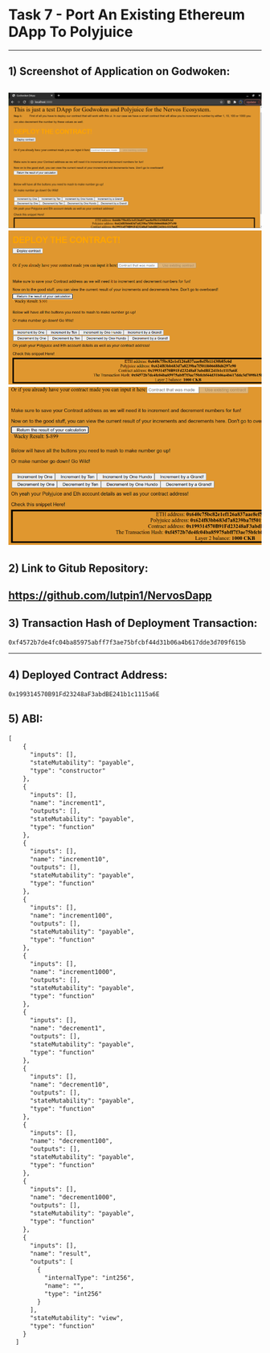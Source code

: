# Task 7 - Port An Existing Ethereum DApp To Polyjuice
---
## 1) Screenshot of Application on Godwoken:
![](./godwoken1.png)
![](./godwoken2.png)
![](./godwoken3.png)
---
## 2) Link to Gitub Repository:

https://github.com/lutpin1/NervosDapp
---
## 3) Transaction Hash of Deployment Transaction:
```
0xf4572b7de4fc04ba85975abff7f3ae75bfcbf44d31b06a4b617dde3d709f615b
```
---
## 4) Deployed Contract Address:
```
0x199314570B91Fd23248aF3abdBE241b1c1115a6E
```
## 5) ABI:
```
[
    {
      "inputs": [],
      "stateMutability": "payable",
      "type": "constructor"
    },
    {
      "inputs": [],
      "name": "increment1",
      "outputs": [],
      "stateMutability": "payable",
      "type": "function"
    },
    {
      "inputs": [],
      "name": "increment10",
      "outputs": [],
      "stateMutability": "payable",
      "type": "function"
    },
    {
      "inputs": [],
      "name": "increment100",
      "outputs": [],
      "stateMutability": "payable",
      "type": "function"
    },
    {
      "inputs": [],
      "name": "increment1000",
      "outputs": [],
      "stateMutability": "payable",
      "type": "function"
    },
    {
      "inputs": [],
      "name": "decrement1",
      "outputs": [],
      "stateMutability": "payable",
      "type": "function"
    },
    {
      "inputs": [],
      "name": "decrement10",
      "outputs": [],
      "stateMutability": "payable",
      "type": "function"
    },
    {
      "inputs": [],
      "name": "decrement100",
      "outputs": [],
      "stateMutability": "payable",
      "type": "function"
    },
    {
      "inputs": [],
      "name": "decrement1000",
      "outputs": [],
      "stateMutability": "payable",
      "type": "function"
    },
    {
      "inputs": [],
      "name": "result",
      "outputs": [
        {
          "internalType": "int256",
          "name": "",
          "type": "int256"
        }
      ],
      "stateMutability": "view",
      "type": "function"
    }
  ]
```

